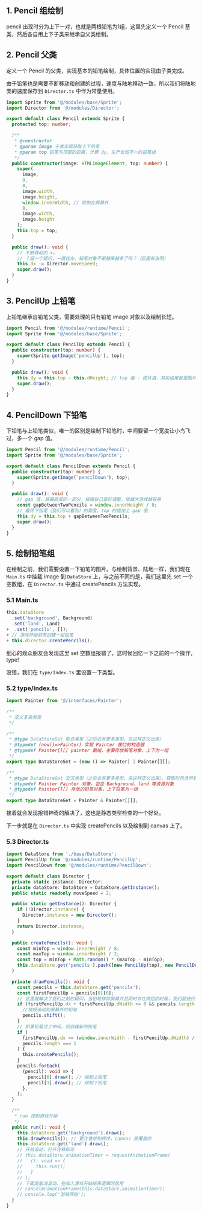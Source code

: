 ## 1. Pencil 组绘制

pencil 出现时分为上下一对，也就是两根铅笔为1组，这里先定义一个 Pencil 基类，然后各自用上下子类来继承自父类绘制。

## 2. Pencil 父类

定义一个 Pencil 的父类，实现基本的铅笔绘制，具体位置的实现由子类完成。

由于铅笔也是需要不断移动和创建的过程，速度与陆地移动一致，所以我们将陆地类的速度保存到 `Director.ts` 中作为常量使用。

```typescript
import Sprite from '@/modules/base/Sprite';
import Director from '@/modules/Director';

export default class Pencil extends Sprite {
  protected top: number;

  /**
   * @constructor
   * @param image 子类实现获取上下铅笔
   * @param top 铅笔与顶部的距离，计算 dy，生产长短不一的铅笔组
   */
  public constructor(image: HTMLImageElement, top: number) {
    super(
      image,
      0,
      0,
      image.width,
      image.height,
      window.innerWidth, // 绘制在屏幕外
      0,
      image.width,
      image.height
    );
    this.top = top;
  }

  public draw(): void {
    // 不断移动的 x。
    // ？留一个疑问，一直往左，铅笔对象不是越来越多了吗？（后面有说明）
    this.dx -= Director.moveSpeed;
    super.draw();
  }
}
```



## 3. PencilUp 上铅笔

上铅笔继承自铅笔父类，需要处理的只有铅笔 image 对象以及绘制长短。

```typescript
import Pencil from '@/modules/runtime/Pencil';
import Sprite from '@/modules/base/Sprite';

export default class PencilUp extends Pencil {
  public constructor(top: number) {
    super(Sprite.getImage('pencilUp'), top);
  }

  public draw(): void {
    this.dy = this.top - this.dHeight; // top 值 - 图片值，其实结果就是图片往上偏移的值
    super.draw();
  }
}
```

##  4. PencilDown 下铅笔

下铅笔与上铅笔类似，唯一的区别是绘制下铅笔时，中间要留一个宽度让小鸟飞过，多一个 gap 值。

```typescript
import Pencil from '@/modules/runtime/Pencil';
import Sprite from '@/modules/base/Sprite';

export default class PencilDown extends Pencil {
  public constructor(top: number) {
    super(Sprite.getImage('pencilDown'), top);
  }

  public draw(): void {
    // gap 值，屏幕高度的一部分，根据自己喜好调整，值越大游戏越容易
    const gapBetweenTwoPencils = window.innerHeight / 8;
    // 最终下铅笔（我们可以看到）的高度，top 的值加上 gap 值
    this.dy = this.top + gapBetweenTwoPencils;
    super.draw();
  }
}
```

## 5. 绘制铅笔组

在绘制之前，我们需要设置一下铅笔的图片。与绘制背景、陆地一样，我们现在 `Main.ts` 中挂载 image 到 `DataStore` 上，与之前不同的是，我们这里先 set 一个空数组，在 `Director.ts` 中通过 createPencils 方法实现。

### 5.1 Main.ts

```typescript
this.dataStore
  .set('background', Background)
  .set('land', Land)
+  .set('pencils', []);
+ // 游戏开始前先创建一组铅笔
+ this.director.createPencils();
```

细心的观众朋友会发现这里 set 空数组报错了，这时候回忆一下之前的一个操作，type!

没错，我们在 `type/Index.ts` 里设置一下类型。

### 5.2 type/Index.ts

```typescript
import Painter from '@/interfaces/Painter';

/**
 * 定义复杂类型
 */

/**
 * @type DataStoreSet 联合类型（之后会有更多类型，先这样定义出来）
 * @typedef (new()=>Painter) 实现 Painter 接口的构造器
 * @typedef Painter[][] painter 数组，主要存放铅笔对象，上下为一组
 */
export type DataStoreSet = (new () => Painter) | Painter[][];

/**
 * @type DataStoreGet 交叉类型（之后会有更多类型，先这样定义出来），获取时包含所有值的对象与方法
 * @typedef Painter Painter 对象，包含 Background、land 等资源对象
 * @typedef Painter[][] 存放的铅笔对象，上下铅笔为一组
 */
export type DataStoreGet = Painter & Painter[][];
```

接着就会发现报错神奇的解决了，这也是静态类型检查的一个好处。

下一步就是在 `Director.ts` 中实现 createPencils 以及绘制到 canvas 上了。

### 5.3 Director.ts

```typescript
import DataStore from './base/DataStore';
import PencilUp from '@/modules/runtime/PencilUp';
import PencilDown from '@/modules/runtime/PencilDown';

export default class Director {
  private static instance: Director;
  private dataStore: DataStore = DataStore.getInstance();
  public static readonly moveSpeed = 2;

  public static getInstance(): Director {
    if (!Director.instance) {
      Director.instance = new Director();
    }
    return Director.instance;
  }

  public createPencils(): void {
    const minTop = window.innerHeight / 8;
    const maxTop = window.innerHeight / 2;
    const top = minTop + Math.random() * (maxTop - minTop);
    this.dataStore.get('pencils').push([new PencilUp(top), new PencilDown(top)]);
  }

  private drawPencils(): void {
    const pencils = this.dataStore.get('pencils');
    const firstPencilUp = pencils[0][0];
    // 这里就解决了我们之前的疑问，当铅笔移除屏幕并且同时存在两组的时候，我们就进行销毁
    if (firstPencilUp.dx + firstPencilUp.dWidth <= 0 && pencils.length === 2) {
      //销毁滚动到屏幕外的铅笔
      pencils.shift();
    }
    // 如果铅笔过了中间，则创建新的铅笔
    if (
      firstPencilUp.dx <= (window.innerWidth - firstPencilUp.dWidth) / 2 &&
      pencils.length === 1
    ) {
      this.createPencils();
    }
    pencils.forEach(
      (pencil): void => {
        pencil[0].draw(); // 绘制上铅笔
        pencil[1].draw(); // 绘制下铅笔
      },
    );
  }

  /**
   * run 控制游戏开始
   */
  public run(): void {
    this.dataStore.get('background').draw();
    this.drawPencils(); // 要注意绘制顺序，canvas 是覆盖的
    this.dataStore.get('land').draw();
    // 开始滚动，打开注释即可
    // this.dataStore.animationTimer = requestAnimationFrame(
    //   (): void => {
    //     this.run();
    //   }
    // );
    // 下面是取消滚动，在加入游戏开始结束逻辑时启用
    // cancelAnimationFrame(this.dataStore.animationTimer);
    // console.log('游戏开始');
  }
}
```
